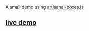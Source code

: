 A small demo using [artisanal-boxes.js](https://github.com/thoppe/artisanal-boxes.js)

## [live demo](http://thoppe.github.io/flower-boxes.js)